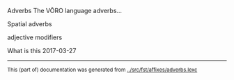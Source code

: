 Adverbs 
The VÕRO language adverbs...

Spatial adverbs

adjective modifiers

What is this 2017-03-27

* * *
<small>This (part of) documentation was generated from [../src/fst/affixes/adverbs.lexc](http://github.com/giellalt/lang-vro/blob/main/../src/fst/affixes/adverbs.lexc)</small>